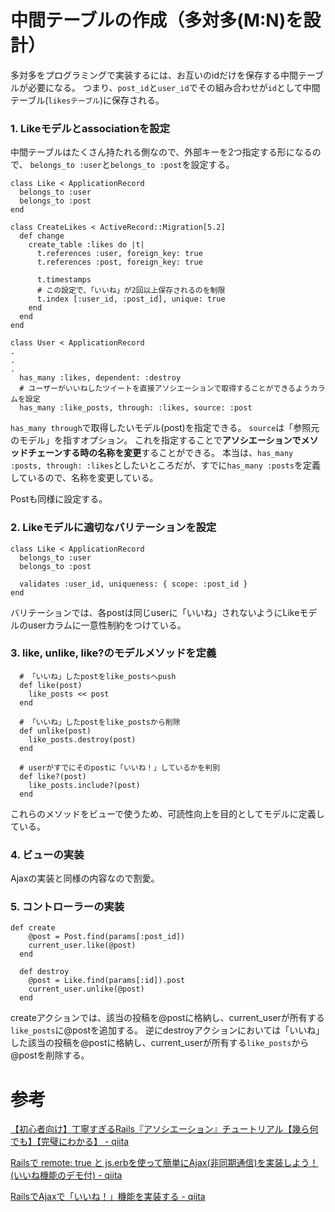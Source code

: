 # 中間テーブルの作成（多対多(M:N)を設計）
多対多をプログラミングで実装するには、お互いのidだけを保存する中間テーブルが必要になる。
つまり、`post_id`と`user_id`でその組み合わせが`id`として中間テーブル(`likesテーブル`)に保存される。

### 1.  Likeモデルとassociationを設定
中間テーブルはたくさん持たれる側なので、外部キーを2つ指定する形になるので、
`belongs_to :user`と`belongs_to :post`を設定する。
```
class Like < ApplicationRecord
  belongs_to :user
  belongs_to :post
end
```

```
class CreateLikes < ActiveRecord::Migration[5.2]
  def change
    create_table :likes do |t|
      t.references :user, foreign_key: true
      t.references :post, foreign_key: true

      t.timestamps
      # この設定で、「いいね」が2回以上保存されるのを制限
      t.index [:user_id, :post_id], unique: true
    end
  end
end
```
```
class User < ApplicationRecord
.
.
.
  has_many :likes, dependent: :destroy
  # ユーザーがいいねしたツイートを直接アソシエーションで取得することができるようカラムを設定
  has_many :like_posts, through: :likes, source: :post
```
`has_many through`で取得したいモデル(post)を指定できる。
`source`は「参照元のモデル」を指すオプション。
これを指定することで**アソシエーションでメソッドチェーンする時の名称を変更**することができる。
本当は、`has_many :posts, through: :likes`としたいところだが、すでに`has_many :posts`を定義しているので、名称を変更している。

Postも同様に設定する。

### 2. Likeモデルに適切なバリテーションを設定
```
class Like < ApplicationRecord
  belongs_to :user
  belongs_to :post
  
  validates :user_id, uniqueness: { scope: :post_id }
end
```

バリテーションでは、各postは同じuserに「いいね」されないようにLikeモデルのuserカラムに一意性制約をつけている。

### 3. like, unlike, like?のモデルメソッドを定義
```
  # 「いいね」したpostをlike_postsへpush
  def like(post)
    like_posts << post
  end
  
  # 「いいね」したpostをlike_postsから削除
  def unlike(post)
    like_posts.destroy(post)
  end

  # userがすでにそのpostに「いいね！」しているかを判別
  def like?(post)
    like_posts.include?(post)
  end
```
これらのメソッドをビューで使うため、可読性向上を目的としてモデルに定義している。

### 4. ビューの実装
Ajaxの実装と同様の内容なので割愛。

### 5. コントローラーの実装
```
def create
    @post = Post.find(params[:post_id])
    current_user.like(@post)
  end

  def destroy
    @post = Like.find(params[:id]).post
    current_user.unlike(@post)
  end
```
createアクションでは、該当の投稿を@postに格納し、current_userが所有する`like_posts`に@postを追加する。
逆にdestroyアクションにおいては「いいね」した該当の投稿を@postに格納し、current_userが所有する`like_posts`から@postを削除する。

# 参考

[【初心者向け】丁寧すぎるRails『アソシエーション』チュートリアル【幾ら何でも】【完璧にわかる】 - qiita](https://qiita.com/kazukimatsumoto/items/14bdff681ec5ddac26d1)

[Railsで remote: true と js.erbを使って簡単にAjax(非同期通信)を実装しよう！(いいね機能のデモ付) - qiita](https://qiita.com/motoki0208/items/45211df065e0c037d032)

[RailsでAjaxで「いいね！」機能を実装する - qiita](https://qiita.com/tanutanu/items/b435af08aff706e01f2a)